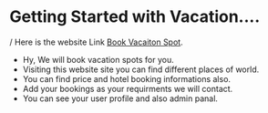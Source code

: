 # Getting Started with Vacation....

/ Here is the website Link [Book Vacaiton Spot](https://book-vacation-spot.web.app/).

- Hy, We will book vacation spots for you.
- Visiting this website site you can find different places of world.
- You can find price and hotel booking informations also.
- Add your bookings as your requirments we will contact.
- You can see your user profile and also admin panal.
